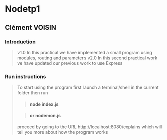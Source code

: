 # Nodetp1 
## Clément VOISIN
### Introduction
> v1.0 In this practical we have implemented a small program using modules, routing and parameters
> v2.0 In this second practical work ve have updated our previous work to use Express

### Run instructions 
>To start using the program first launch a terminal/shell in the current folder then run 
>
>> #### node index.js 
>
>> #### or nodemon.js
>
> proceed by going to the URL http://localhost:8080/explains which will tell you more about how the program works
